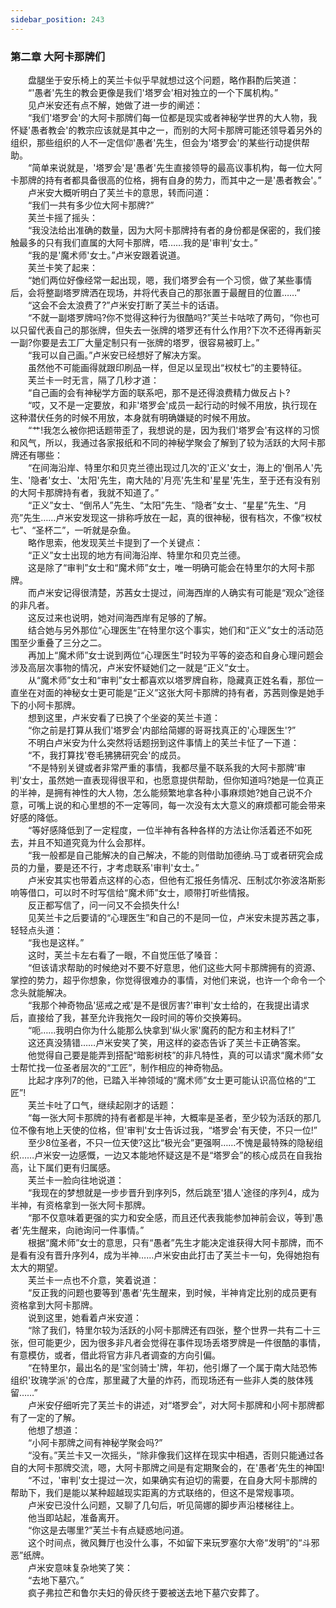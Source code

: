 ```yaml
---
sidebar_position: 243
---
```

### 第二章  大阿卡那牌们  


　　盘腿坐于安乐椅上的芙兰卡似乎早就想过这个问题，略作斟酌后笑道：  
　　“'愚者'先生的教会更像是我们'塔罗会'相对独立的一个下属机构。”  
　　见卢米安还有点不解，她做了进一步的阐述：  
　　“我们'塔罗会'的大阿卡那牌们每一位都是现实或者神秘学世界的大人物，我怀疑'愚者教会'的教宗应该就是其中之一，而别的大阿卡那牌可能还领导着另外的组织，那些组织的人不一定信仰'愚者'先生，但会为'塔罗会'的某些行动提供帮助。  
　　“简单来说就是，'塔罗会'是'愚者'先生直接领导的最高议事机构，每一位大阿卡那牌的持有者都具备很高的位格，拥有自身的势力，而其中之一是'愚者教会'。”  
　　卢米安大概听明白了芙兰卡的意思，转而问道：  
　　“我们一共有多少位大阿卡那牌?”  
　　芙兰卡摇了摇头：  
　　“我没法给出准确的数量，因为大阿卡那牌持有者的身份都是保密的，我们接触最多的只有我们直属的大阿卡那牌，唔……我的是'审判'女士。”  
　　“我的是'魔术师'女士。”卢米安跟着说道。  
　　芙兰卡笑了起来：  
　　“她们两位好像经常一起出现，嗯，我们塔罗会有一个习惯，做了某些事情后，会将整副塔罗牌洒在现场，并将代表自己的那张置于最醒目的位置……”  
　　“这会不会太浪费了?”卢米安打断了芙兰卡的话语。  
　　“不就一副塔罗牌吗?你不觉得这种行为很酷吗?”芙兰卡咕哝了两句，“你也可以只留代表自己的那张牌，但失去一张牌的塔罗还有什么作用?下次不还得再新买一副?你要是去工厂大量定制只有一张牌的塔罗，很容易被盯上。”  
　　“我可以自己画。”卢米安已经想好了解决方案。  
　　虽然他不可能画得就跟印刷品一样，但足以呈现出“权杖七”的主要特征。  
　　芙兰卡一时无言，隔了几秒才道：  
　　“自己画的会有神秘学方面的联系吧，那不是还得浪费精力做反占卜?  
　　“哎，又不是一定要放，和非'塔罗会'成员一起行动的时候不用放，执行现在这种潜伏任务的时候不用放，本身就有明确嫌疑的时候不用放。  
　　“艹!我怎么被你把话题带歪了，我想说的是，因为我们'塔罗会'有这样的习惯和风气，所以，我通过各家报纸和不同的神秘学聚会了解到了较为活跃的大阿卡那牌还有哪些：  
　　“在间海沿岸、特里尔和贝克兰德出现过几次的'正义'女士，海上的'倒吊人'先生、'隐者'女士、'太阳'先生，南大陆的'月亮'先生和'星星'先生，至于还有没有别的大阿卡那牌持有者，我就不知道了。”  
　　“正义”女士、“倒吊人”先生、“太阳”先生、“隐者”女士、“星星”先生、“月亮”先生……卢米安发现这一排称呼放在一起，真的很神秘，很有档次，不像“权杖七”、“圣杯二”，一听就是杂鱼。  
　　略作思索，他发现芙兰卡提到了一个关键点：  
　　“正义”女士出现的地方有间海沿岸、特里尔和贝克兰德。  
　　这是除了“审判”女士和“魔术师”女士，唯一明确可能会在特里尔的大阿卡那牌。  
　　而卢米安记得很清楚，苏茜女士提过，间海西岸的人确实有可能是“观众”途径的非凡者。  
　　这反过来也说明，她对间海西岸有足够的了解。  
　　结合她与另外那位“心理医生”在特里尔这个事实，她们和“正义”女士的活动范围至少重叠了三分之二。  
　　再加上“魔术师”女士说到两位“心理医生”时较为平等的姿态和自身心理问题会涉及高层次事物的情况，卢米安怀疑她们之一就是“正义”女士。  
　　从“魔术师”女士和“审判”女士都喜欢以塔罗牌自称，隐藏真正姓名看，那位一直坐在对面的神秘女士更可能是“正义”这张大阿卡那牌的持有者，苏茜则像是她手下的小阿卡那牌。  
　　想到这里，卢米安看了已换了个坐姿的芙兰卡道：  
　　“你之前是打算从我们'塔罗会'内部给简娜的哥哥找真正的'心理医生'?”  
　　不明白卢米安为什么突然将话题拐到这件事情上的芙兰卡怔了一下道：  
　　“不，我打算找'卷毛狒狒研究会'的成员。  
　　“不是特别关键或者非常严重的事情，我都尽量不联系我的大阿卡那牌'审判'女士，虽然她一直表现得很平和，也愿意提供帮助，但你知道吗?她是一位真正的半神，是拥有神性的大人物，怎么能频繁地拿各种小事麻烦她?她自己说不介意，可嘴上说的和心里想的不一定等同，每一次没有太大意义的麻烦都可能会带来好感的降低。  
　　“等好感降低到了一定程度，一位半神有各种各样的方法让你活着还不如死去，并且不知道究竟为什么会那样。  
　　“我一般都是自己能解决的自己解决，不能的则借助加德纳.马丁或者研究会成员的力量，要是还不行，才考虑联系'审判'女士。”  
　　卢米安其实也带着点这样的心态，但他有汇报任务情况、压制忒尔弥波洛斯影响等借口，可以时不时写信给“魔术师”女士，顺带打听些情报。  
　　反正都写信了，问一问又不会损失什么!  
　　见芙兰卡之后要请的“心理医生”和自己的不是同一位，卢米安未提苏茜之事，轻轻点头道：  
　　“我也是这样。”  
　　这时，芙兰卡左右看了一眼，不自觉压低了嗓音：  
　　“但该请求帮助的时候绝对不要不好意思，他们这些大阿卡那牌拥有的资源、掌控的势力，超乎你想象，你觉得很难办的事情，对他们来说，也许一个命令一个念头就能解决。  
　　“我那个神奇物品'惩戒之戒'是不是很厉害?'审判'女士给的，在我提出请求后，直接给了我，甚至允许我拖欠一段时间的等价交换筹码。  
　　“呃……我明白你为什么能那么快拿到'纵火家'魔药的配方和主材料了!”  
　　这还真没猜错……卢米安笑了笑，用这样的姿态告诉了芙兰卡正确答案。  
　　他觉得自己要是能弄到搭配“暗影树枝”的非凡特性，真的可以请求“魔术师”女士帮忙找一位圣者层次的“工匠”，制作相应的神奇物品。  
　　比起才序列7的他，已踏入半神领域的“魔术师”女士更可能认识高位格的“工匠”!  
　　芙兰卡吐了口气，继续起刚才的话题：  
　　“每一张大阿卡那牌的持有者都是半神，大概率是圣者，至少较为活跃的那几位不像有地上天使的位格，但'审判'女士告诉过我，“塔罗会'有天使，不只一位!”  
　　至少8位圣者，不只一位天使?这比“极光会”更强啊……不愧是最特殊的隐秘组织……卢米安一边感慨，一边又本能地怀疑这是不是“塔罗会”的核心成员在自我抬高，让下属们更有归属感。  
　　芙兰卡一脸向往地说道：  
　　“我现在的梦想就是一步步晋升到序列5，然后跳至'猎人'途径的序列4，成为半神，有资格拿到一张大阿卡那牌。  
　　“那不仅意味着更强的实力和安全感，而且还代表我能参加神前会议，等到'愚者'先生醒来，向祂询问一件事情。”  
　　根据“魔术师”女士的意思，只有“愚者”先生才能决定谁获得大阿卡那牌，而不是看有没有晋升序列4，成为半神……卢米安由此打击了芙兰卡一句，免得她抱有太大的期望。  
　　芙兰卡一点也不介意，笑着说道：  
　　“反正我的问题也要等到'愚者'先生醒来，到时候，半神肯定比别的成员更有资格拿到大阿卡那牌。  
　　说到这里，她看着卢米安道：  
　　“除了我们，特里尔较为活跃的小阿卡那牌还有四张，整个世界一共有二十三张，但可能更少，因为很多非凡者会觉得在事件现场丢塔罗牌是一件很酷的事情，有意模仿，或者，借此将官方非凡者调查的方向引偏。  
　　“在特里尔，最出名的是'宝剑骑士'牌，年初，他引爆了一个属于南大陆恐怖组织'玫瑰学派'的仓库，那里藏了大量的炸药，而现场还有一些非人类的肢体残留……”  
　　卢米安仔细听完了芙兰卡的讲述，对“塔罗会”，对大阿卡那牌和小阿卡那牌都有了一定的了解。  
　　他想了想道：  
　　“小阿卡那牌之间有神秘学聚会吗?”  
　　“没有。”芙兰卡又一次摇头，“除非像我们这样在现实中相遇，否则只能通过各自的大阿卡那牌交流，嗯，大阿卡那牌之间是有定期聚会的，在'愚者'先生的神国!  
　　“不过，'审判'女士提过一次，如果确实有迫切的需要，在自身大阿卡那牌的帮助下，我们是能以某种超越现实距离的方式联络的，但这不是常规事项。  
　　卢米安已没什么问题，又聊了几句后，听见简娜的脚步声沿楼梯往上。  
　　他当即站起，准备离开。  
　　“你这是去哪里?”芙兰卡有点疑惑地问道。  
　　这个时间点，微风舞厅也没什么事，不如留下来玩罗塞尔大帝“发明”的“斗邪恶”纸牌。  
　　卢米安意味复杂地笑了笑：  
　　“去地下墓穴。”  
　　疯子弗拉芒和鲁尔夫妇的骨灰终于要被送去地下墓穴安葬了。  
